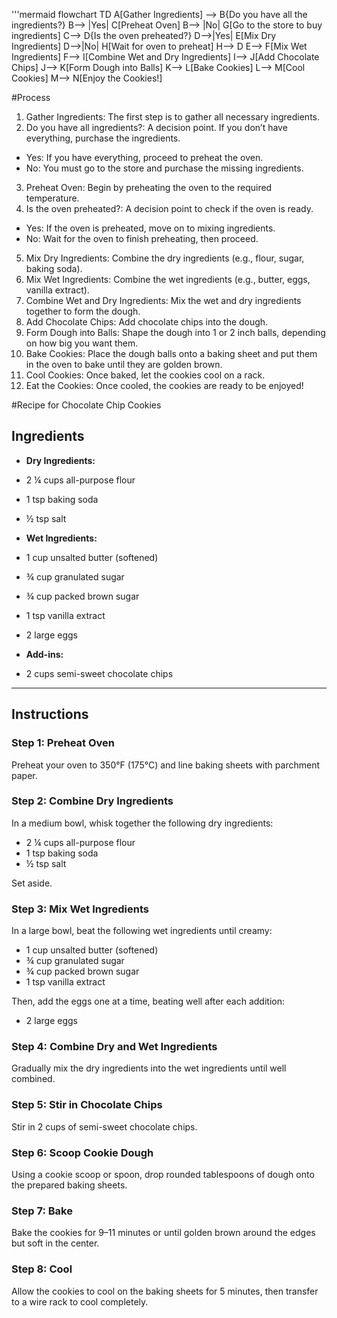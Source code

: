 '''mermaid
flowchart TD
A[Gather Ingredients] --> B{Do you have all the ingredients?}
B--> |Yes| C[Preheat Oven]
B--> |No| G[Go to the store to buy ingredients]
C--> D{Is the oven preheated?}
D-->|Yes| E[Mix Dry Ingredients]
D-->|No| H[Wait for oven to preheat]
H--> D
E--> F[Mix Wet Ingredients]
F--> I[Combine Wet and Dry Ingredients]
I--> J[Add Chocolate Chips]
J--> K[Form Dough into Balls]
K--> L[Bake Cookies]
L--> M[Cool Cookies]
M--> N[Enjoy the Cookies!]

#Process
1. Gather Ingredients: The first step is to gather all necessary ingredients.
2. Do you have all ingredients?: A decision point. If you don’t have everything, purchase the ingredients.
* Yes: If you have everything, proceed to preheat the oven.
* No: You must go to the store and purchase the missing ingredients.
3. Preheat Oven: Begin by preheating the oven to the required temperature.
4. Is the oven preheated?: A decision point to check if the oven is ready.
* Yes: If the oven is preheated, move on to mixing ingredients.
* No: Wait for the oven to finish preheating, then proceed.
5. Mix Dry Ingredients: Combine the dry ingredients (e.g., flour, sugar, baking soda).
6. Mix Wet Ingredients: Combine the wet ingredients (e.g., butter, eggs, vanilla extract).
7. Combine Wet and Dry Ingredients: Mix the wet and dry ingredients together to form the dough.
8. Add Chocolate Chips: Add chocolate chips into the dough.
9. Form Dough into Balls: Shape the dough into 1 or 2 inch balls, depending on how big you want them.
10. Bake Cookies: Place the dough balls onto a baking sheet and put them in the oven to bake until they are golden brown.
11. Cool Cookies: Once baked, let the cookies cool on a rack.
12. Eat the Cookies: Once cooled, the cookies are ready to be enjoyed!

#Recipe for Chocolate Chip Cookies

## Ingredients

- **Dry Ingredients:**
- 2 ¼ cups all-purpose flour
- 1 tsp baking soda
- ½ tsp salt

- **Wet Ingredients:**
- 1 cup unsalted butter (softened)
- ¾ cup granulated sugar
- ¾ cup packed brown sugar
- 1 tsp vanilla extract
- 2 large eggs

- **Add-ins:**
- 2 cups semi-sweet chocolate chips

---

## Instructions

### Step 1: Preheat Oven
Preheat your oven to 350°F (175°C) and line baking sheets with parchment paper.

### Step 2: Combine Dry Ingredients
In a medium bowl, whisk together the following dry ingredients:
- 2 ¼ cups all-purpose flour
- 1 tsp baking soda
- ½ tsp salt

Set aside.

### Step 3: Mix Wet Ingredients
In a large bowl, beat the following wet ingredients until creamy:
- 1 cup unsalted butter (softened)
- ¾ cup granulated sugar
- ¾ cup packed brown sugar
- 1 tsp vanilla extract

Then, add the eggs one at a time, beating well after each addition:
- 2 large eggs

### Step 4: Combine Dry and Wet Ingredients
Gradually mix the dry ingredients into the wet ingredients until well combined.

### Step 5: Stir in Chocolate Chips
Stir in 2 cups of semi-sweet chocolate chips.

### Step 6: Scoop Cookie Dough
Using a cookie scoop or spoon, drop rounded tablespoons of dough onto the prepared baking sheets.

### Step 7: Bake
Bake the cookies for 9–11 minutes or until golden brown around the edges but soft in the center.

### Step 8: Cool
Allow the cookies to cool on the baking sheets for 5 minutes, then transfer to a wire rack to cool completely.


